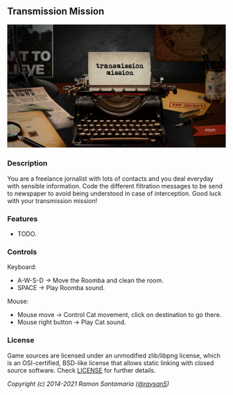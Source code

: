 ## Transmission Mission

![Transmission Mission](screenshots/screenshot000.png "Transmission Mission")

### Description

You are a freelance jornalist with lots of contacts and you deal everyday with sensible information. Code the different filtration messages to be send to newspaper to avoid being understood in case of interception. Good luck with your transmission mission!

### Features

 - TODO.

### Controls

Keyboard:

 - A-W-S-D -> Move the Roomba and clean the room.
 - SPACE -> Play Roomba sound.
 
Mouse:
 - Mouse move -> Control Cat movement, click on destination to go there.
 - Mouse right button -> Play Cat sound.


### License

Game sources are licensed under an unmodified zlib/libpng license, which is an OSI-certified, BSD-like license that allows static linking with closed source software. Check [LICENSE](LICENSE) for further details.

*Copyright (c) 2014-2021 Ramon Santamaria ([@raysan5](https://twitter.com/raysan5))*